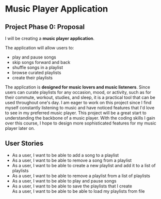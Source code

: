 # Music Player Application

## Project Phase 0: Proposal

I will be creating a **music player application**. 

The application will allow users to:
- play and pause songs
- skip songs forward and back
- shuffle songs in a playlist
- browse curated playlists 
- create their playlists

The application is **designed for music lovers and music
listeners**. Since users can curate playlists for any 
occasion, mood, or activity, such as for their 
commute, workout, studies, and sleep, it is a practical 
tool that can be used throughout one's day.
I am eager to work on this project since I find myself
constantly listening to music and have noticed features
that I'd love to see in my preferred music player. 
This project will be a great start to understanding 
the backbone of a music player. With the coding skills 
I gain over this course, I hope to design more 
sophisticated features for my music player later on.

## User Stories
- As a user, I want to be able to add a song to a playlist <br>
- As a user, I want to be able to remove a song from a playlist <br>
- As a user, I want to be able to create a new playlist and add it to a list of playlists <br>
- As a user, I want to be able to remove a playlist from a list of playlists <br>
- As a user, I want to be able to play and pause songs<br>
- As a user, I want to be able to save the playlists that I create<br>
  As a user, I want to be able to be able to load my playlists from file 

